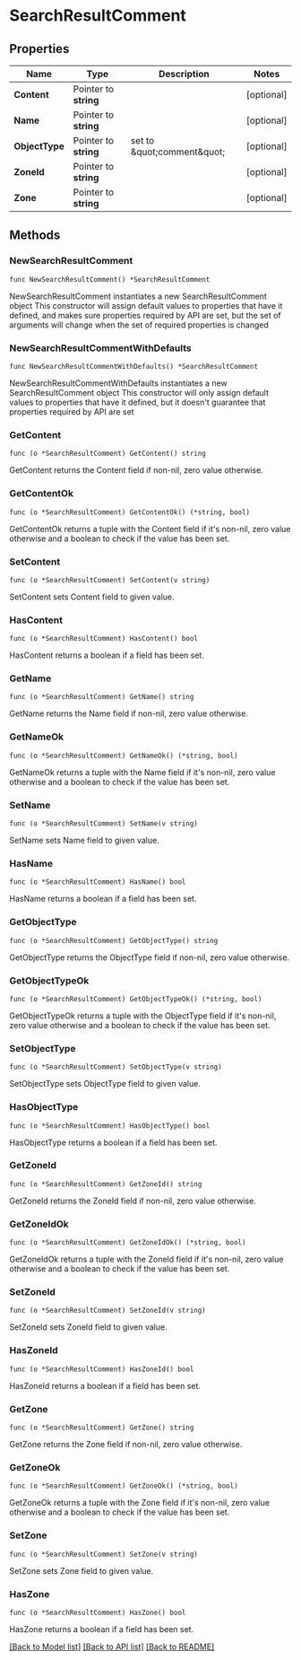 # SearchResultComment

## Properties

Name | Type | Description | Notes
------------ | ------------- | ------------- | -------------
**Content** | Pointer to **string** |  | [optional] 
**Name** | Pointer to **string** |  | [optional] 
**ObjectType** | Pointer to **string** | set to \&quot;comment\&quot; | [optional] 
**ZoneId** | Pointer to **string** |  | [optional] 
**Zone** | Pointer to **string** |  | [optional] 

## Methods

### NewSearchResultComment

`func NewSearchResultComment() *SearchResultComment`

NewSearchResultComment instantiates a new SearchResultComment object
This constructor will assign default values to properties that have it defined,
and makes sure properties required by API are set, but the set of arguments
will change when the set of required properties is changed

### NewSearchResultCommentWithDefaults

`func NewSearchResultCommentWithDefaults() *SearchResultComment`

NewSearchResultCommentWithDefaults instantiates a new SearchResultComment object
This constructor will only assign default values to properties that have it defined,
but it doesn't guarantee that properties required by API are set

### GetContent

`func (o *SearchResultComment) GetContent() string`

GetContent returns the Content field if non-nil, zero value otherwise.

### GetContentOk

`func (o *SearchResultComment) GetContentOk() (*string, bool)`

GetContentOk returns a tuple with the Content field if it's non-nil, zero value otherwise
and a boolean to check if the value has been set.

### SetContent

`func (o *SearchResultComment) SetContent(v string)`

SetContent sets Content field to given value.

### HasContent

`func (o *SearchResultComment) HasContent() bool`

HasContent returns a boolean if a field has been set.

### GetName

`func (o *SearchResultComment) GetName() string`

GetName returns the Name field if non-nil, zero value otherwise.

### GetNameOk

`func (o *SearchResultComment) GetNameOk() (*string, bool)`

GetNameOk returns a tuple with the Name field if it's non-nil, zero value otherwise
and a boolean to check if the value has been set.

### SetName

`func (o *SearchResultComment) SetName(v string)`

SetName sets Name field to given value.

### HasName

`func (o *SearchResultComment) HasName() bool`

HasName returns a boolean if a field has been set.

### GetObjectType

`func (o *SearchResultComment) GetObjectType() string`

GetObjectType returns the ObjectType field if non-nil, zero value otherwise.

### GetObjectTypeOk

`func (o *SearchResultComment) GetObjectTypeOk() (*string, bool)`

GetObjectTypeOk returns a tuple with the ObjectType field if it's non-nil, zero value otherwise
and a boolean to check if the value has been set.

### SetObjectType

`func (o *SearchResultComment) SetObjectType(v string)`

SetObjectType sets ObjectType field to given value.

### HasObjectType

`func (o *SearchResultComment) HasObjectType() bool`

HasObjectType returns a boolean if a field has been set.

### GetZoneId

`func (o *SearchResultComment) GetZoneId() string`

GetZoneId returns the ZoneId field if non-nil, zero value otherwise.

### GetZoneIdOk

`func (o *SearchResultComment) GetZoneIdOk() (*string, bool)`

GetZoneIdOk returns a tuple with the ZoneId field if it's non-nil, zero value otherwise
and a boolean to check if the value has been set.

### SetZoneId

`func (o *SearchResultComment) SetZoneId(v string)`

SetZoneId sets ZoneId field to given value.

### HasZoneId

`func (o *SearchResultComment) HasZoneId() bool`

HasZoneId returns a boolean if a field has been set.

### GetZone

`func (o *SearchResultComment) GetZone() string`

GetZone returns the Zone field if non-nil, zero value otherwise.

### GetZoneOk

`func (o *SearchResultComment) GetZoneOk() (*string, bool)`

GetZoneOk returns a tuple with the Zone field if it's non-nil, zero value otherwise
and a boolean to check if the value has been set.

### SetZone

`func (o *SearchResultComment) SetZone(v string)`

SetZone sets Zone field to given value.

### HasZone

`func (o *SearchResultComment) HasZone() bool`

HasZone returns a boolean if a field has been set.


[[Back to Model list]](../README.md#documentation-for-models) [[Back to API list]](../README.md#documentation-for-api-endpoints) [[Back to README]](../README.md)


